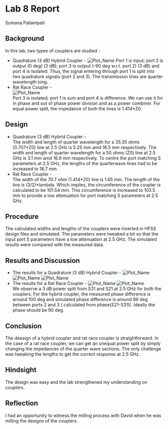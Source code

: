 # Lab 8 Report
Sumana Pallampati

## Background
In this lab, two types of couplers are studied -
* Quadrature (3 dB) Hybrid Coupler - 
![Plot_Name](https://github.com/CourseReps/ECEN452-Spring2016/blob/master/Students/sumana-pallampati/Lab8/Screen%20Shot%202016-04-13%20at%208.27.12%20AM.png)
Port 1 is input; port 2 is output (0 deg) (3 dB); port 3 is output (-90 deg w.r.t. port 2) (3 dB) and port 4 is isolated. Thus, the signal entering through port 1 is split into two quadrature signals (port 2 and 3). The transmission lines are quarter wavelength long.
* Rat Race Coupler - <br>
![Plot_Name](https://github.com/CourseReps/ECEN452-Spring2016/blob/master/Students/sumana-pallampati/Lab8/Screen%20Shot%202016-04-13%20at%208.28.06%20AM.png) <br>
Port 3 is isolated; port 1 is sum and port 4 is difference. We can use it for in phase and out of phase power division and as a power combiner. For equal power split, the impedance of both the lines is 1.414*Z0. 

## Design
* Quadrature (3 dB) Hybrid Coupler - <br>
The width and length of quarter wavelength for a 35.35 ohms (0.707*Z0) line at 2.5 GHz is 5.25 mm amd 16.5 mm respectively.  The width and length of quarter wavelength for a 50 ohms (Z0) line at 2.5 GHz is 3.1 mm amd 16.9 mm respectively.  To centre the port matching S parameters at 2.5 GHz, the lengths of the quarterwave lines had to be increased to 18.7 mm.
* Rat Race Coupler - <br>
The width of the 70.7 ohm (1.414*Z0) line is 1.65 mm. The length of the line is (3/2)*lambda. Which implies, the circumference of the coupler is calculated to be 101.54 mm. This circumference is increased to 103.5 mm to provide a low attenuation for port matching S parameters at 2.5 GHz. 

## Procedure
The calculated widths and lengths of the couplers were inserted in HFSS design files and simulated. The parameters were tweaked a bit so that the input port S parameters have a low attenuation at 2.5 GHz. The simulated results were compared with the measured data.

## Results and Discussion
* The results for a Quadrature (3 dB) Hybrid Coupler -
![Plot_Name](https://github.com/CourseReps/ECEN452-Spring2016/blob/master/Students/sumana-pallampati/Lab8/Input_Port1_Hybrid.png)
![Plot_Name](https://github.com/CourseReps/ECEN452-Spring2016/blob/master/Students/sumana-pallampati/Lab8/Port_Matching_Hybrid.png)
![Plot_Name](https://github.com/CourseReps/ECEN452-Spring2016/blob/master/Students/sumana-pallampati/Lab8/phase_diff_hybrid.png) <br>
* The results for a Rat Race Coupler -
![Plot_Name](https://github.com/CourseReps/ECEN452-Spring2016/blob/master/Students/sumana-pallampati/Lab8/Input_Port1_RatRace.png)
![Plot_Name](https://github.com/CourseReps/ECEN452-Spring2016/blob/master/Students/sumana-pallampati/Lab8/Port_Matching_RatRace.png) <br>
We observe a 3 dB power split from S31 and S21 at 2.5 GHz for both the couplers. For the hybrid coupler, the measured phase difference is around 100 deg and simulated phase difference is around 89 deg between ports 2 and 3 ( calculated from phase(S21-S31)). Ideally the phase should be 90 deg.

## Conclusion
The deesign of a hybrid coupler and rat race coupler is straightforward. In the case of a rat race coupler, we can get an unequal power split by simply changing the impedances of the quarter wave sections. The only challenge was tweaking the lengths to get the correct response at 2.5 GHz.

## Hindsight
The design was easy and the lab strengthened my understanding on couplers. 

## Reflection
I had an opportunity to witness the milling process with David when he was milling the designs of the couplers. 



